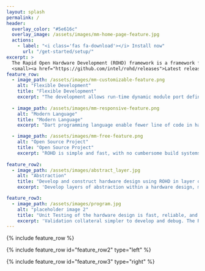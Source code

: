 ```yaml
---
layout: splash
permalink: /
header:
  overlay_color: "#5e616c"
  overlay_image: /assets/images/mm-home-page-feature.jpg
  actions:
    - label: "<i class='fas fa-download'></i> Install now"
      url: "/get-started/setup/"
excerpt: >
  The Rapid Open Hardware Development (ROHD) framework is a framework for describing and verifying hardware in the Dart programming language. <br />
  <small><a href="https://github.com/intel/rohd/releases">Latest release v0.4.2</a></small>
feature_row:
  - image_path: /assets/images/mm-customizable-feature.png
    alt: "Flexible Development"
    title: "Flexible Development"
    excerpt: "The development allows run-time dynamic module port definitions (numbers, names, widths, etc.) and internal module logic, including recursive module contents. Conversion of modules to equivalent, human-readable, structurally similar SystemVerilog for integration or downstream tool consumption"
    
  - image_path: /assets/images/mm-responsive-feature.png
    alt: "Modern Language"
    title: "Modern Language"
    excerpt: "Dart programming language enable fewer line of code in hardware design and verification. Modern IDE like VSCode also provides excellent static analysis, autocomplete, debugger, git, lint and etc which enables quality development."

  - image_path: /assets/images/mm-free-feature.png
    alt: "Open Source Project"
    title: "Open Source Project"
    excerpt: "ROHD is simple and fast, with no cumbersome build systems or EDA vendor tools. Open source community is established, allowing developers to contribute or extend the framework while obtaining assistance from the community world wide."
      
feature_row2:
  - image_path: /assets/images/abstract_layer.jpg
    alt: "Abstraction"
    title: "Develop and construct hardware design using ROHD in layer of abstraction"
    excerpt: 'Develop layers of abstraction within a hardware design, making it more flexible and powerful. Easy IP integration and interfaces; using an IP is as easy as an import. Reduces tedious, redundant, and error prone aspects of integration.'

feature_row3:
  - image_path: /assets/images/program.jpg
    alt: "placeholder image 2"
    title: "Unit Testing of the hardware design is fast, reliable, and easy to implement"
    excerpt: 'Validation collateral simpler to develop and debug. The ROHD Verification Framework helps build well-structured testbenches which provides excellent, simple, and fast unit-testing.'
---
```


<!-- Unsplash Image Source: https://unsplash.com/photos/FVgECvTjlBQ, https://unsplash.com/photos/KuCGlBXjH_o -->

{% include feature_row %}

{% include feature_row id="feature_row2" type="left" %}

{% include feature_row id="feature_row3" type="right" %}
